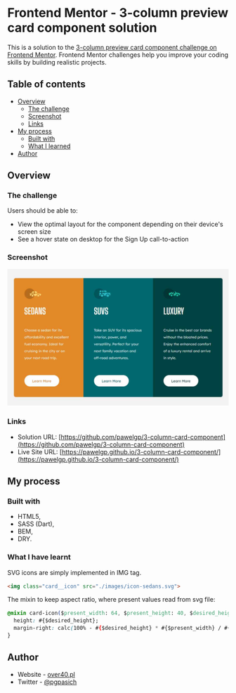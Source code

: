 # Frontend Mentor - 3-column preview card component solution

This is a solution to the [3-column preview card component challenge on Frontend Mentor](https://www.frontendmentor.io/challenges/3column-preview-card-component-pH92eAR2-). Frontend Mentor challenges help you improve your coding skills by building realistic projects. 

## Table of contents

- [Overview](#overview)
  - [The challenge](#the-challenge)
  - [Screenshot](#screenshot)
  - [Links](#links)
- [My process](#my-process)
  - [Built with](#built-with)
  - [What I learned](#what-i-learned)
- [Author](#author)

## Overview

### The challenge

Users should be able to:

- View the optimal layout for the component depending on their device's screen size
- See a hover state on desktop for the Sign Up call-to-action

### Screenshot

![](./screenshot.jpg)

### Links

- Solution URL: [https://github.com/pawelgp/3-column-card-component](https://github.com/pawelgp/3-column-card-component)
- Live Site URL: [https://pawelgp.github.io/3-column-card-component/](https://pawelgp.github.io/3-column-card-component/)

## My process

### Built with

- HTML5,
- SASS (Dart),
- BEM,
- DRY.

### What I have learnt



SVG icons are simply implemented in IMG tag.
```html
<img class="card__icon" src="./images/icon-sedans.svg">
```

The mixin to keep aspect ratio, where present values read from svg file:
```css
@mixin card-icon($present_width: 64, $present_height: 40, $desired_height: 3rem){
  height: #{$desired_height};
  margin-right: calc(100% - #{$desired_height} * #{$present_width} / #{$present_height});
}
```

## Author

- Website - [over40.pl](https://over40.pl)
- Twitter - [@pgpasich](https://www.twitter.com/pgpasich)